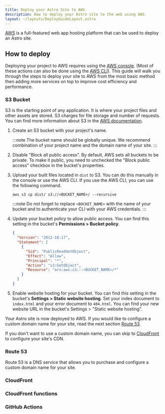 ```yaml
---
title: Deploy your Astro Site to AWS
description: How to deploy your Astro site to the web using AWS.
layout: ~/layouts/DeployGuideLayout.astro
---
```


[AWS](https://cloud.google.com/) is a full-featured web app hosting platform that can be used to deploy an Astro site.

## How to deploy

Deploying your project to AWS requires using the [AWS console](https://aws.amazon.com/console/). (Most of these actions can also be done using the [AWS CLI](https://aws.amazon.com/cli/)). This guide will walk you through the steps to deploy your site to AWS from the most basic method then adding more services on top to improve cost efficiency and performance.

### S3 Bucket

S3 is the starting point of any application. It is where your project files and other assets are stored. S3 charges for file storage and number of requests. You can find more information about S3 in the [AWS documentation](https://aws.amazon.com/s3/).

1. Create an S3 bucket with your project's name.

    :::note
    The bucket name should be globally unique. We recommend combination of your project name and the domain name of your site.
    :::

2. Disable "Block all public access". By default, AWS sets all buckets to be private. To make it public, you need to unchecked the "Block public access" checkbox in the bucket's properties.

3. Upload your built files located in `dist` to S3. You can do this manually in the console or use the AWS CLI. If you use the AWS CLI, you can use the following command. 

    ```
    aws s3 cp dist/ s3://<BUCKET_NAME>/ --recursive
    ```

    :::note
    Do not forget to replace `<BUCKET_NAME>` with the name of your bucket and to authenticate your CLI with your AWS credentials.
    :::

4. Update your bucket policy to allow public access. You can find this setting in the bucket's **Permissions > Bucket policy**.

    ```json
    {
      "Version": "2012-10-17",
      "Statement": [
        {
          "Sid": "PublicReadGetObject",
          "Effect": "Allow",
          "Principal": "*",
          "Action": "s3:GetObject",
          "Resource": "arn:aws:s3:::<BUCKET_NAME>/*"
        }
      ]
    }
    ```

5. Enable website hosting for your bucket. You can find this setting in the bucket's **Settings > Static website hosting**. Set your index document to `index.html` and your error document to `404.html`. You can find your new website URL in the bucket's Settings > "Static website hosting".

Your Astro site is now deployed to AWS. If you would like to configure a custom domain name for your site, read the next section [Route 53](#route-53). 

If you don't want to use a custom domain name, you can skip to [CloudFront](#cloudfront) to configure your site's CDN.

### Route 53

Route 53 is a DNS service that allows you to purchase and configure a custom domain name for your site.



### CloudFront

<!-- to do -->

### CloudFront functions

<!-- to do -->

### GitHub Actions

<!-- to do -->
